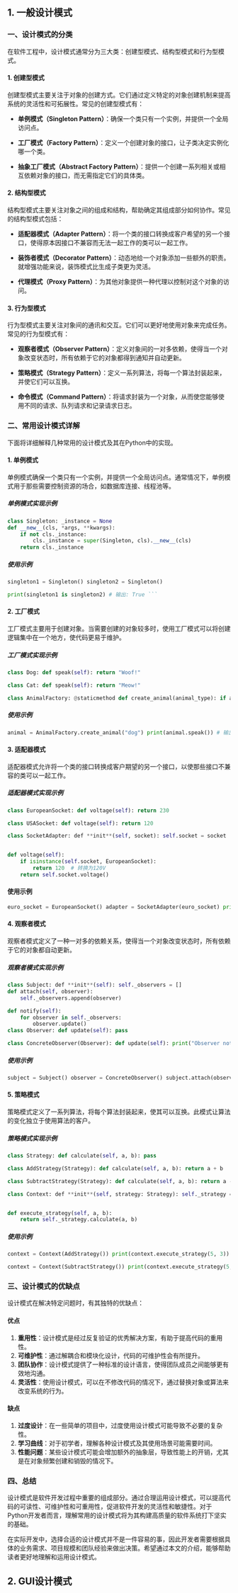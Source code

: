 
## 1. 一般设计模式
### 一、设计模式的分类

在软件工程中，设计模式通常分为三大类：创建型模式、结构型模式和行为型模式。

#### 1. 创建型模式

创建型模式主要关注于对象的创建方式。它们通过定义特定的对象创建机制来提高系统的灵活性和可拓展性。常见的创建型模式有：

- **单例模式（Singleton Pattern）**：确保一个类只有一个实例，并提供一个全局访问点。
    
- **工厂模式（Factory Pattern）**：定义一个创建对象的接口，让子类决定实例化哪一个类。
    
- **抽象工厂模式（Abstract Factory Pattern）**：提供一个创建一系列相关或相互依赖对象的接口，而无需指定它们的具体类。
    

#### 2. 结构型模式

结构型模式主要关注对象之间的组成和结构，帮助确定其组成部分如何协作。常见的结构型模式包括：

- **适配器模式（Adapter Pattern）**：将一个类的接口转换成客户希望的另一个接口，使得原本因接口不兼容而无法一起工作的类可以一起工作。
    
- **装饰者模式（Decorator Pattern）**：动态地给一个对象添加一些额外的职责。就增强功能来说，装饰模式比生成子类更为灵活。
    
- **代理模式（Proxy Pattern）**：为其他对象提供一种代理以控制对这个对象的访问。
    

#### 3. 行为型模式

行为型模式主要关注对象间的通讯和交互。它们可以更好地使用对象来完成任务。常见的行为型模式有：

- **观察者模式（Observer Pattern）**：定义对象间的一对多依赖，使得当一个对象改变状态时，所有依赖于它的对象都得到通知并自动更新。
    
- **策略模式（Strategy Pattern）**：定义一系列算法，将每一个算法封装起来，并使它们可以互换。
    
- **命令模式（Command Pattern）**：将请求封装为一个对象，从而使您能够使用不同的请求、队列请求和记录请求日志。
    

### 二、常用设计模式详解

下面将详细解释几种常用的设计模式及其在Python中的实现。

#### 1. 单例模式

单例模式确保一个类只有一个实例，并提供一个全局访问点。通常情况下，单例模式用于那些需要控制资源的场合，如数据库连接、线程池等。

##### 单例模式实现示例

```python 
class Singleton: _instance = None
def __new__(cls, *args, **kwargs):
    if not cls._instance:
        cls._instance = super(Singleton, cls).__new__(cls)
    return cls._instance
```

##### 使用示例

```python
singleton1 = Singleton() singleton2 = Singleton()

print(singleton1 is singleton2) # 输出: True ```

```


#### 2. 工厂模式

工厂模式主要用于创建对象。当需要创建的对象较多时，使用工厂模式可以将创建逻辑集中在一个地方，使代码更易于维护。

##### 工厂模式实现示例

```python 
class Dog: def speak(self): return "Woof!"

class Cat: def speak(self): return "Meow!"

class AnimalFactory: @staticmethod def create_animal(animal_type): if animal_type == "dog": return Dog() elif animal_type == "cat": return Cat() raise ValueError("Unknown animal type")


```

##### 使用示例

```python
animal = AnimalFactory.create_animal("dog") print(animal.speak()) # 输出: Woof! ```
```
#### 3. 适配器模式

适配器模式允许将一个类的接口转换成客户期望的另一个接口，以使那些接口不兼容的类可以一起工作。

##### 适配器模式实现示例

```python 
class EuropeanSocket: def voltage(self): return 230

class USASocket: def voltage(self): return 120

class SocketAdapter: def **init**(self, socket): self.socket = socket


def voltage(self):
    if isinstance(self.socket, EuropeanSocket):
        return 120  # 转换为120V
    return self.socket.voltage()
```

#### 使用示例
```python
euro_socket = EuropeanSocket() adapter = SocketAdapter(euro_socket) print(adapter.voltage()) # 输出: 120 
```

#### 4. 观察者模式

观察者模式定义了一种一对多的依赖关系，使得当一个对象改变状态时，所有依赖于它的对象都自动更新。

##### 观察者模式实现示例

```python 
class Subject: def **init**(self): self._observers = []
def attach(self, observer):
    self._observers.append(observer)

def notify(self):
    for observer in self._observers:
        observer.update()
class Observer: def update(self): pass

class ConcreteObserver(Observer): def update(self): print("Observer notified!")
```

##### 使用示例
```python
subject = Subject() observer = ConcreteObserver() subject.attach(observer) subject.notify() # 输出: Observer notified! ```
```
#### 5. 策略模式

策略模式定义了一系列算法，将每个算法封装起来，使其可以互换。此模式让算法的变化独立于使用算法的客户。

##### 策略模式实现示例

```python 
class Strategy: def calculate(self, a, b): pass

class AddStrategy(Strategy): def calculate(self, a, b): return a + b

class SubtractStrategy(Strategy): def calculate(self, a, b): return a - b

class Context: def **init**(self, strategy: Strategy): self._strategy = strategy


def execute_strategy(self, a, b):
    return self._strategy.calculate(a, b)
```

##### 使用示例

```python
context = Context(AddStrategy()) print(context.execute_strategy(5, 3)) # 输出: 8

context = Context(SubtractStrategy()) print(context.execute_strategy(5, 3)) # 输出: 2 
```
### 三、设计模式的优缺点

设计模式在解决特定问题时，有其独特的优缺点：

#### 优点

1. **重用性**：设计模式是经过反复验证的优秀解决方案，有助于提高代码的重用性。
2. **可维护性**：通过解耦合和模块化设计，代码的可维护性会有所提升。
3. **团队协作**：设计模式提供了一种标准的设计语言，使得团队成员之间能够更有效地沟通。
4. **灵活性**：使用设计模式，可以在不修改代码的情况下，通过替换对象或算法来改变系统的行为。

#### 缺点

1. **过度设计**：在一些简单的项目中，过度使用设计模式可能导致不必要的复杂性。
2. **学习曲线**：对于初学者，理解各种设计模式及其使用场景可能需要时间。
3. **性能问题**：某些设计模式可能会增加额外的抽象层，导致性能上的开销，尤其是在对象频繁创建和销毁的情况下。

### 四、总结

设计模式是软件开发过程中重要的组成部分。通过合理运用设计模式，可以提高代码的可读性、可维护性和可重用性，促进软件开发的灵活性和敏捷性。对于Python开发者而言，理解常用的设计模式将为其构建高质量的软件系统打下坚实的基础。

在实际开发中，选择合适的设计模式并不是一件容易的事，因此开发者需要根据具体的业务需求、项目规模和团队经验来做出决策。希望通过本文的介绍，能够帮助读者更好地理解和运用设计模式。


## 2. GUI设计模式
